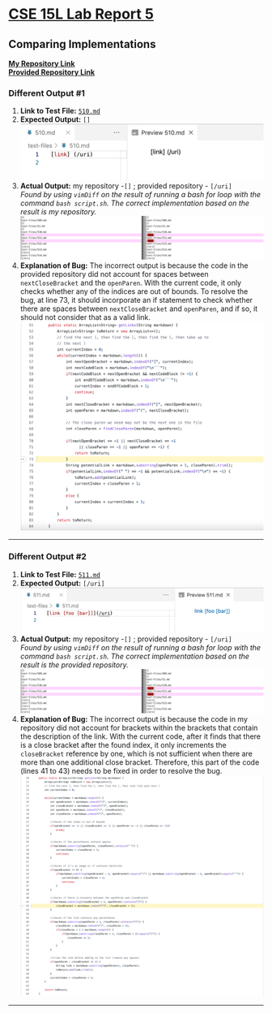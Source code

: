# [CSE 15L Lab Report 5](https://yuming73.github.io/cse15l-lab-reports/lab-report-5-week-10.html)    
## Comparing Implementations      

**[My Repository Link](https://github.com/yuming73/markdown-parser.git)**   
**[Provided Repository Link](https://github.com/nidhidhamnani/markdown-parser.git)**   

### Different Output #1    
1. **Link to Test File:** [`510.md`](https://github.com/nidhidhamnani/markdown-parser/blob/main/test-files/510.md)   
2. **Expected Output:** `[]`   
![expected output1](lab9-screenshot4.png)   
3. **Actual Output:** my repository -`[]` ; provided repository - `[/uri]`   
*Found by using `vimDiff` on the result of running a bash for loop with the command `bash script.sh`. The correct implementation based on the result is my repository.*
![different output1](lab9-screenshot3.png)     
4. **Explanation of Bug:** The incorrect output is because the code in the provided repository did not account for spaces between `nextCloseBracket` and the `openParen`. With the current code, it only checks whether any of the indices are out of bounds. To resolve the bug, at line 73, it should incorporate an if statement to check whether there are spaces between `nextCloseBracket` and `openParen`, and if so, it should not consider that as a valid link.    
![code change1](lab9-screenshot6.png)

---   

### Different Output #2    
1. **Link to Test File:** [`511.md`](https://github.com/nidhidhamnani/markdown-parser/blob/main/test-files/511.md)   
2. **Expected Output:** `[/uri]`  
![expected output1](lab9-screenshot5.png)   
3. **Actual Output:** my repository -`[]` ; provided repository - `[/uri]`   
*Found by using `vimDiff` on the result of running a bash for loop with the command `bash script.sh`. The correct implementation based on the result is the provided repository.*   
![different output1](lab9-screenshot3.png)   
4. **Explanation of Bug:** The incorrect output is because the code in my repository did not account for brackets within the brackets that contain the description of the link. With the current code, after it finds that there is a close bracket after the found index, it only increments the `closeBracket` reference by one, which is not sufficient when there are more than one additional close bracket. Therefore, this part of the code (lines 41 to 43) needs to be fixed in order to resolve the bug.    
![code change1](lab9-screenshot7.png)

---   